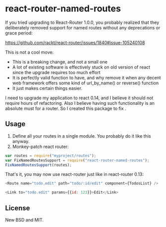 # react-router-named-routes

If you tried upgrading to React-Router 1.0.0, you probably realized that
they deliberately removed support for named routes without any deprecations or
grace period:

https://github.com/rackt/react-router/issues/1840#issue-105240108

This is not a cool move:

* This is a breaking change, and not a small one
* A lot of existing software is effectively stuck on old version of react
  since the upgrade requires too much effort
* It is perfectly valid function to have, and why remove it when any decent
  web framework offers some kind of url_by_name() or reverse() function
* It just makes certain things easier.

I need to upgrade my application to react 0.14, and I believe it should
not require hours of refactoring. Also I believe having such functionality
is an absolute must for a router. So I created this package to fix .

## Usage

1. Define all your routes in a single module. You probably do it like this anyway.  
1. Monkey-patch react router:

```js
var routes = require("myproject/routes");
var FixNamedRoutesSupport = require("react-router-named-routes");
FixNamedRoutesSupport(routes);
```

That's it, you may now use react-router just like in react-router 0.13:
```js
<Route name="todo.edit" path="todo/:id/edit" component={TodosList} />

<Link to="todo.edit" params={{id: 123}}>Edit</Link>
```

## License

New BSD and MIT.

